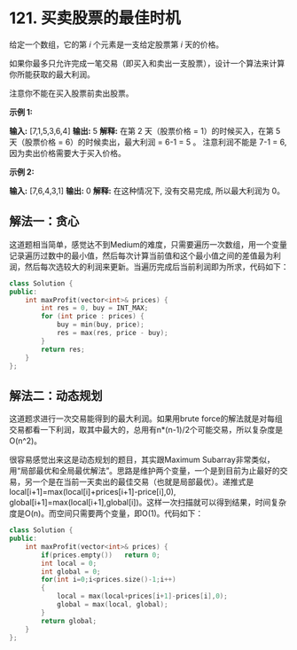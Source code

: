 # 121. 买卖股票的最佳时机

给定一个数组，它的第 *i* 个元素是一支给定股票第 *i* 天的价格。

如果你最多只允许完成一笔交易（即买入和卖出一支股票），设计一个算法来计算你所能获取的最大利润。

注意你不能在买入股票前卖出股票。

**示例 1:**

**输入:** [7,1,5,3,6,4] **输出:** 5 **解释:** 在第 2 天（股票价格 = 1）的时候买入，在第 5 天（股票价格 = 6）的时候卖出，最大利润 = 6-1 = 5 。     注意利润不能是 7-1 = 6, 因为卖出价格需要大于买入价格。

**示例 2:**

**输入:** [7,6,4,3,1] **输出:** 0 **解释:** 在这种情况下, 没有交易完成, 所以最大利润为 0。



## 解法一：贪心

这道题相当简单，感觉达不到Medium的难度，只需要遍历一次数组，用一个变量记录遍历过数中的最小值，然后每次计算当前值和这个最小值之间的差值最为利润，然后每次选较大的利润来更新。当遍历完成后当前利润即为所求，代码如下： 

```C++
class Solution {
public:
    int maxProfit(vector<int>& prices) {
        int res = 0, buy = INT_MAX;
        for (int price : prices) {
            buy = min(buy, price);
            res = max(res, price - buy);
        }
        return res;
    }
};
```



## 解法二：动态规划

这道题求进行一次交易能得到的最大利润。如果用brute force的解法就是对每组交易都看一下利润，取其中最大的，总用有n*(n-1)/2个可能交易，所以复杂度是O(n^2)。

很容易感觉出来这是动态规划的题目，其实跟Maximum Subarray非常类似，用“局部最优和全局最优解法”。思路是维护两个变量，一个是到目前为止最好的交易，另一个是在当前一天卖出的最佳交易（也就是局部最优）。递推式是local[i+1]=max(local[i]+prices[i+1]-price[i],0), global[i+1]=max(local[i+1],global[i])。这样一次扫描就可以得到结果，时间复杂度是O(n)。而空间只需要两个变量，即O(1)。代码如下： 

```C++
class Solution {
public:
    int maxProfit(vector<int>& prices) {
        if(prices.empty())   return 0;
        int local = 0;
        int global = 0;
        for(int i=0;i<prices.size()-1;i++)
        {
            local = max(local+prices[i+1]-prices[i],0);
            global = max(local, global);
        }
        return global;
    }
};
```


